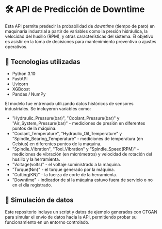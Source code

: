 # 🛠️ API de Predicción de Downtime

Esta API permite predecir la probabilidad de *downtime* (tiempo de paro) en maquinaria industrial a partir de variables como la presión hidráulica, la velocidad del husillo (RPM), y otras características del sistema. El objetivo es asistir en la toma de decisiones para mantenimiento preventivo o ajustes operativos.

## 🚀 Tecnologías utilizadas

- Python 3.10
- FastAPI
- Uvicorn
- XGBoost
- Pandas / NumPy

El modelo fue entrenado utilizando datos históricos de sensores industriales. Se incluyeron variables como:
- "Hydraulic_Pressure(bar)", "Coolant_Pressure(bar)" y "Air_System_Pressure(bar)" - mediciones de presión en diferentes puntos de la máquina.
- "Coolant_Temperature", "Hydraulic_Oil_Temperature" y "Spindle_Bearing_Temperature" - mediciones de temperatura (en Celsius) en diferentes puntos de la máquina.
- "Spindle_Vibration", "Tool_Vibration" y "Spindle_Speed(RPM)" - mediciones de vibración (en micrómetros) y velocidad de rotación del husillo y la herramienta.
- "Voltage(volts)" - el voltaje suministrado a la máquina.
- "Torque(Nm)" - el torque generado por la máquina.
- "Cutting(KN)" - la fuerza de corte de la herramienta.
- "Downtime" - indicador de si la máquina estuvo fuera de servicio o no en el día registrado.

## 🧪 Simulación de datos

Este repositorio incluye un script y datos de ejemplo generados con CTGAN para simular el envío de datos hacia la API, permitiendo probar su funcionamiento en un entorno controlado.

